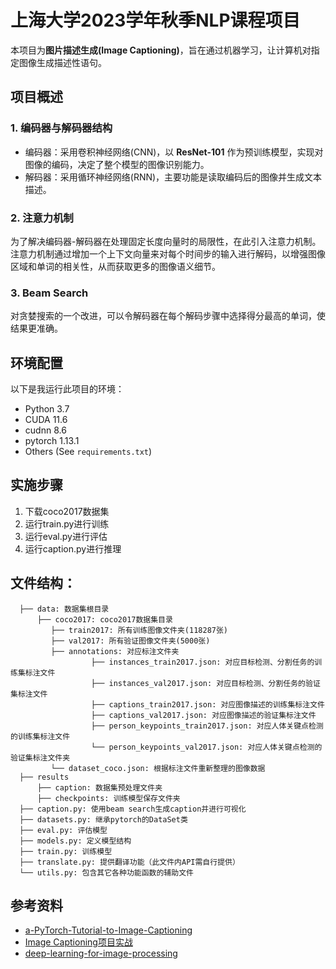 # 上海大学2023学年秋季NLP课程项目
本项目为**图片描述生成(Image Captioning)**，旨在通过机器学习，让计算机对指定图像生成描述性语句。

## 项目概述
### 1. 编码器与解码器结构
* 编码器：采用卷积神经网络(CNN)，以 **ResNet-101** 作为预训练模型，实现对图像的编码，决定了整个模型的图像识别能力。
* 解码器：采用循环神经网络(RNN)，主要功能是读取编码后的图像并生成文本描述。

### 2. 注意力机制
为了解决编码器-解码器在处理固定长度向量时的局限性，在此引入注意力机制。注意力机制通过增加一个上下文向量来对每个时间步的输入进行解码，以增强图像区域和单词的相关性，从而获取更多的图像语义细节。

### 3. Beam Search
对贪婪搜索的一个改进，可以令解码器在每个解码步骤中选择得分最高的单词，使结果更准确。

## 环境配置
以下是我运行此项目的环境：
* Python 3.7
* CUDA 11.6
* cudnn 8.6
* pytorch 1.13.1
* Others (See ```requirements.txt```)

## 实施步骤
1. 下载coco2017数据集
2. 运行train.py进行训练
3. 运行eval.py进行评估
4. 运行caption.py进行推理

## 文件结构：
```
  ├── data: 数据集根目录
	  ├── coco2017: coco2017数据集目录
	     ├── train2017: 所有训练图像文件夹(118287张)
	     ├── val2017: 所有验证图像文件夹(5000张)
	     ├── annotations: 对应标注文件夹
	              ├── instances_train2017.json: 对应目标检测、分割任务的训练集标注文件
	              ├── instances_val2017.json: 对应目标检测、分割任务的验证集标注文件
	              ├── captions_train2017.json: 对应图像描述的训练集标注文件
	              ├── captions_val2017.json: 对应图像描述的验证集标注文件
	              ├── person_keypoints_train2017.json: 对应人体关键点检测的训练集标注文件
	              └── person_keypoints_val2017.json: 对应人体关键点检测的验证集标注文件夹
	     └── dataset_coco.json: 根据标注文件重新整理的图像数据
  ├── results
	  ├── caption: 数据集预处理文件夹
	  ├── checkpoints: 训练模型保存文件夹
  ├── caption.py: 使用beam search生成caption并进行可视化
  ├── datasets.py: 继承pytorch的DataSet类
  ├── eval.py: 评估模型
  ├── models.py: 定义模型结构
  ├── train.py: 训练模型
  ├── translate.py: 提供翻译功能（此文件内API需自行提供）
  └── utils.py: 包含其它各种功能函数的辅助文件
```

## 参考资料
* [a-PyTorch-Tutorial-to-Image-Captioning](https://github.com/sgrvinod/a-PyTorch-Tutorial-to-Image-Captioning)
* [Image Captioning项目实战](https://zhuanlan.zhihu.com/p/424132486)
* [deep-learning-for-image-processing](https://github.com/WZMIAOMIAO/deep-learning-for-image-processing)
